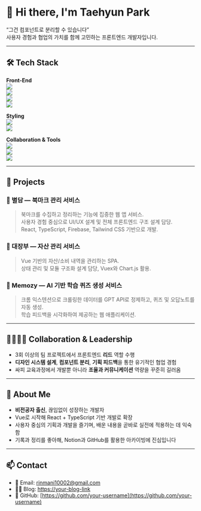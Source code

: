 # 👋 Hi there, I'm Taehyun Park

“그건 컴포넌트로 분리할 수 있습니다”  
사용자 경험과 협업의 가치를 함께 고민하는 프론트엔드 개발자입니다.

---

## 🛠 Tech Stack

**Front-End**  
<img src="https://img.shields.io/badge/React-61DAFB?style=flat&logo=React&logoColor=black" />  
<img src="https://img.shields.io/badge/Vue.js-4FC08D?style=flat&logo=Vue.js&logoColor=white" />  
<img src="https://img.shields.io/badge/TypeScript-3178C6?style=flat&logo=TypeScript&logoColor=white" />  
<img src="https://img.shields.io/badge/Vite-646CFF?style=flat&logo=Vite&logoColor=white" />  

**Styling**  
<img src="https://img.shields.io/badge/Tailwind CSS-06B6D4?style=flat&logo=Tailwind CSS&logoColor=white" />  
<img src="https://img.shields.io/badge/SCSS-CC6699?style=flat&logo=Sass&logoColor=white" />  

**Collaboration & Tools**  
<img src="https://img.shields.io/badge/GitHub-181717?style=flat&logo=GitHub&logoColor=white" />  
<img src="https://img.shields.io/badge/Figma-F24E1E?style=flat&logo=Figma&logoColor=white" />  
<img src="https://img.shields.io/badge/Notion-000000?style=flat&logo=Notion&logoColor=white" />  

---

## 🚀 Projects

### 🌟 별담 — 북마크 관리 서비스
> 북마크를 수집하고 정리하는 기능에 집중한 웹 앱 서비스.  
> 사용자 경험 중심으로 UI/UX 설계 및 전체 프론트엔드 구조 설계 담당.  
> React, TypeScript, Firebase, Tailwind CSS 기반으로 개발.

### 💼 대장부 — 자산 관리 서비스
> Vue 기반의 자산/소비 내역을 관리하는 SPA.  
> 상태 관리 및 모듈 구조화 설계 담당, Vuex와 Chart.js 활용.

### 🧠 Memozy — AI 기반 학습 퀴즈 생성 서비스
> 크롬 익스텐션으로 크롤링한 데이터를 GPT API로 정제하고, 퀴즈 및 오답노트를 자동 생성.  
> 학습 피드백을 시각화하여 제공하는 웹 애플리케이션.

---

## 👨‍👩‍👧‍👦 Collaboration & Leadership

- 3회 이상의 팀 프로젝트에서 프론트엔드 **리드** 역할 수행  
- **디자인 시스템 설계**, **컴포넌트 분리**, **기획 피드백**을 통한 유기적인 협업 경험  
- 싸피 교육과정에서 개발뿐 아니라 **조율과 커뮤니케이션** 역량을 꾸준히 길러옴

---

## 🌱 About Me

- **비전공자 출신**, 끊임없이 성장하는 개발자  
- Vue로 시작해 React + TypeScript 기반 개발로 확장  
- 사용자 중심의 기획과 개발을 즐기며, 배운 내용을 곧바로 실전에 적용하는 데 익숙함  
- 기록과 정리를 좋아해, Notion과 GitHub를 활용한 아카이빙에 진심입니다  

---

## 📫 Contact

- 📮 Email: rinmani10002@gmail.com  
- 🧑‍💻 Blog: [https://your-blog-link](https://your-blog-link)  
- 🐙 GitHub: [https://github.com/your-username](https://github.com/your-username)  
